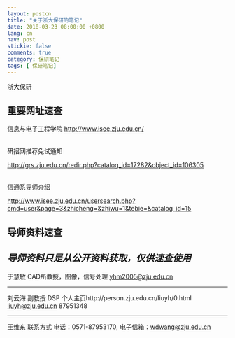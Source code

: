 ```yaml
---
layout: postcn
title: "关于浙大保研的笔记"
date: 2018-03-23 08:00:00 +0800
lang: cn
nav: post
stickie: false
comments: true
category: 保研笔记
tags: [ 保研笔记]
---
```


浙大保研
<!-- more -->

## 重要网址速查

信息与电子工程学院
http://www.isee.zju.edu.cn/

<br>
研招网推荐免试通知

http://grs.zju.edu.cn/redir.php?catalog_id=17282&object_id=106305

<br>
信通系导师介绍   

http://www.isee.zju.edu.cn/usersearch.php?cmd=user&page=3&zhicheng=&zhiwu=1&tebie=&catalog_id=15

## 导师资料速查

*导师资料只是从公开资料获取，仅供速查使用*
------
于慧敏  CAD所教授，图像，信号处理 yhm2005@zju.edu.cn

------
刘云海  副教授 DSP  个人主页http://person.zju.edu.cn/liuyh/0.html  liuyh@zju.edu.cn    87951348

---
王维东   联系方式  电话：0571-87953170, 电子信箱：wdwang@zju.edu.cn
